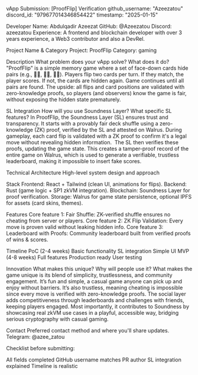 vApp Submission: [ProofFlip]
Verification
github_username: "Azeezatou"
discord_id: "979677014346854422"
timestamp: "2025-01-15"

Developer
Name: Abdulqadir Azeezat
GitHub: @Azeezatou
Discord: azeezatou
Experience: A frontend and blockchain developer with over 3 years experience, a Web3 contributor and also a DevRel.

Project
Name & Category
Project: ProofFlip
Category: gaming

Description
What problem does your vApp solve? What does it do?
"ProofFlip" is a simple memory game where a set of face-down cards hide pairs (e.g., 🍎🍎, 🎲🎲, 🦄🦄).
Players flip two cards per turn.
If they match, the player scores.
If not, the cards are hidden again.
Game continues until all pairs are found.
The upside: all flips and card positions are validated with zero-knowledge proofs, so players (and observers) know the game is fair, without exposing the hidden state prematurely.

SL Integration
How will you use Soundness Layer? What specific SL features?
In ProofFlip, the Soundness Layer (SL) ensures trust and transparency. 
It starts with a provably fair deck shuffle using a zero-knowledge (ZK) proof, verified by the SL and attested on Walrus. During gameplay, each card flip is validated with a ZK proof to confirm it's a legal move without revealing hidden information. 
The SL then verifies these proofs, updating the game state. This creates a tamper-proof record of the entire game on Walrus, which is used to generate a verifiable, trustless leaderboard, making it impossible to insert fake scores.

Technical
Architecture
High-level system design and approach

Stack
Frontend: React + Tailwind (clean UI, animations for flips).
Backend: Rust (game logic + SP1 zkVM integration).
Blockchain: Soundness Layer for proof verification.
Storage: Walrus for game state persistence, optional IPFS for assets (card skins, themes).

Features
Core feature 1: Fair Shuffle: ZK-verified shuffle ensures no cheating from server or players.
Core feature 2: ZK Flip Validation: Every move is proven valid without leaking hidden info.
Core feature 3: Leaderboard with Proofs: Community leaderboard built from verified proofs of wins & scores.

Timeline
PoC (2-4 weeks)
 Basic functionality
 SL integration
 Simple UI
MVP (4-8 weeks)
 Full features
 Production ready
 User testing

Innovation
What makes this unique? Why will people use it?
What makes the game unique is its blend of simplicity, trustlessness, and community engagement. It’s fun and simple, a casual game anyone can pick up and enjoy without barriers. It’s also trustless, meaning cheating is impossible since every move is verified with zero-knowledge proofs. The social layer adds competitiveness through leaderboards and challenges with friends, keeping players engaged. Most importantly, it contributes to Soundness by showcasing real zkVM use cases in a playful, accessible way, bridging serious cryptography with casual gaming.

Contact
Preferred contact method and where you'll share updates.
Telegram: @azee_zatou

Checklist before submitting:

 All fields completed
 GitHub username matches PR author
 SL integration explained
 Timeline is realistic
